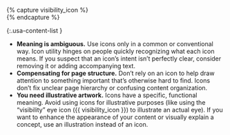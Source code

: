 {% capture visibility_icon %}<svg class="usa-icon bottom-neg-2px" aria-hidden="true" focusable="false" role="img"><use xlink:href="{{ site.baseurl }}/assets/img/sprite.svg#visibility"></use></svg>{% endcapture %}

{:.usa-content-list }
- **Meaning is ambiguous.** Use icons only in a common or conventional way. Icon utility hinges on people quickly recognizing what each icon means. If you suspect that an icon’s intent isn’t perfectly clear, consider removing it or adding accompanying text.
- **Compensating for page structure.** Don’t rely on an icon to help draw attention to something important that’s otherwise hard to find. Icons don’t fix unclear page hierarchy or confusing content organization.
- **You need illustrative artwork.** Icons have a specific, functional meaning. Avoid using icons for illustrative purposes (like using the “visibility” eye icon ({{ visibility_icon }}) to illustrate an actual eye). If you want to enhance the appearance of your content or visually explain a concept, use an illustration instead of an icon.